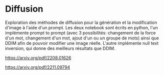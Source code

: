 # Diffusion
Exploration des méthodes de diffusion pour la génération et la modification d'image à l'aide d'un prompt.
Les deux notebook sont écrits en python, l'un implémente prompt to prompt (avec 3 possibilités: changement de la force d'un mot, changement d'un mot, ajout d'un ou un groupe de mots) ainsi que DDIM afin de pouvoir modifier une image réelle. L'autre implémente null text inversion, qui donne des meilleurs résultats que DDIM. 

https://arxiv.org/pdf/2208.01626

https://arxiv.org/pdf/2211.09794
